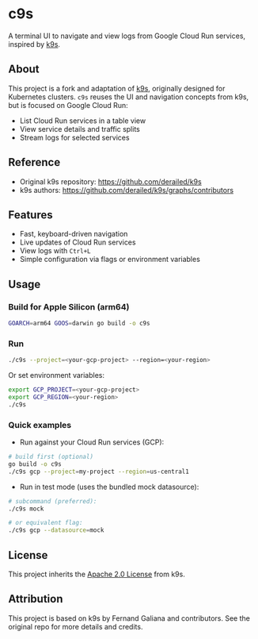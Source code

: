 # c9s

A terminal UI to navigate and view logs from Google Cloud Run services, inspired by [k9s](https://github.com/derailed/k9s).

## About

This project is a fork and adaptation of [k9s](https://github.com/derailed/k9s), originally designed for Kubernetes clusters. `c9s` reuses the UI and navigation concepts from k9s, but is focused on Google Cloud Run:
- List Cloud Run services in a table view
- View service details and traffic splits
- Stream logs for selected services

## Reference
- Original k9s repository: https://github.com/derailed/k9s
- k9s authors: https://github.com/derailed/k9s/graphs/contributors

## Features
- Fast, keyboard-driven navigation
- Live updates of Cloud Run services
- View logs with `Ctrl+L`
- Simple configuration via flags or environment variables

## Usage

### Build for Apple Silicon (arm64)
```bash
GOARCH=arm64 GOOS=darwin go build -o c9s
```

### Run
```bash
./c9s --project=<your-gcp-project> --region=<your-region>
```
Or set environment variables:
```bash
export GCP_PROJECT=<your-gcp-project>
export GCP_REGION=<your-region>
./c9s
```

### Quick examples

- Run against your Cloud Run services (GCP):
```bash
# build first (optional)
go build -o c9s
./c9s gcp --project=my-project --region=us-central1
```

- Run in test mode (uses the bundled mock datasource):
```bash
# subcommand (preferred):
./c9s mock

# or equivalent flag:
./c9s gcp --datasource=mock
```

## License

This project inherits the [Apache 2.0 License](https://github.com/derailed/k9s/blob/master/LICENSE) from k9s.

## Attribution

This project is based on k9s by Fernand Galiana and contributors. See the original repo for more details and credits.
